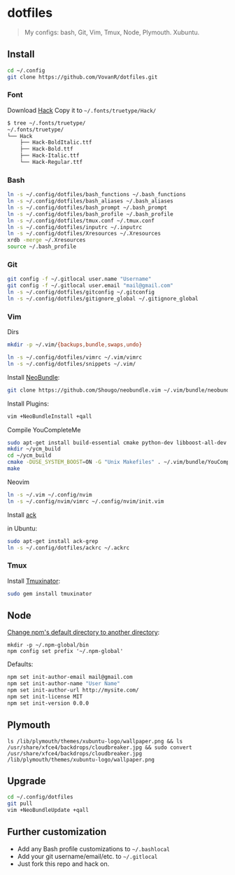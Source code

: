 # dotfiles

> My configs: bash, Git, Vim, Tmux, Node, Plymouth. Xubuntu.

## Install

```sh
cd ~/.config
git clone https://github.com/VovanR/dotfiles.git
```

### Font
Download [Hack](https://github.com/chrissimpkins/Hack)
Copy it to `~/.fonts/truetype/Hack/`
```sh
$ tree ~/.fonts/truetype/
~/.fonts/truetype/
└── Hack
    ├── Hack-BoldItalic.ttf
    ├── Hack-Bold.ttf
    ├── Hack-Italic.ttf
    └── Hack-Regular.ttf
```

### Bash

```sh
ln -s ~/.config/dotfiles/bash_functions ~/.bash_functions
ln -s ~/.config/dotfiles/bash_aliases ~/.bash_aliases
ln -s ~/.config/dotfiles/bash_prompt ~/.bash_prompt
ln -s ~/.config/dotfiles/bash_profile ~/.bash_profile
ln -s ~/.config/dotfiles/tmux.conf ~/.tmux.conf
ln -s ~/.config/dotfiles/inputrc ~/.inputrc
ln -s ~/.config/dotfiles/Xresources ~/.Xresources
xrdb -merge ~/.Xresources
source ~/.bash_profile
```

### Git

```sh
git config -f ~/.gitlocal user.name "Username"
git config -f ~/.gitlocal user.email "mail@gmail.com"
ln -s ~/.config/dotfiles/gitconfig ~/.gitconfig
ln -s ~/.config/dotfiles/gitignore_global ~/.gitignore_global
```

### Vim

Dirs
```sh
mkdir -p ~/.vim/{backups,bundle,swaps,undo}
```

```sh
ln -s ~/.config/dotfiles/vimrc ~/.vim/vimrc
ln -s ~/.config/dotfiles/snippets ~/.vim/
```

Install [NeoBundle](https://github.com/Shougo/neobundle.vim):
```sh
git clone https://github.com/Shougo/neobundle.vim ~/.vim/bundle/neobundle.vim
```

Install Plugins:
```sh
vim +NeoBundleInstall +qall
```

Compile YouCompleteMe
```sh
sudo apt-get install build-essential cmake python-dev libboost-all-dev
mkdir ~/ycm_build
cd ~/ycm_build
cmake -DUSE_SYSTEM_BOOST=ON -G "Unix Makefiles" . ~/.vim/bundle/YouCompleteMe/third_party/ycmd/cpp
make
```

Neovim
```sh
ln -s ~/.vim ~/.config/nvim
ln -s ~/.config/nvim/vimrc ~/.config/nvim/init.vim
```

Install [ack](http://beyondgrep.com/install/)

in Ubuntu:
```sh
sudo apt-get install ack-grep
ln -s ~/.config/dotfiles/ackrc ~/.ackrc
```

### Tmux

Install [Tmuxinator](https://github.com/tmuxinator/tmuxinator):
```sh
sudo gem install tmuxinator
```

## Node
[Change npm's default directory to another directory](https://docs.npmjs.com/getting-started/fixing-npm-permissions):
```
mkdir -p ~/.npm-global/bin
npm config set prefix '~/.npm-global'
```
Defaults:
```sh
npm set init-author-email mail@gmail.com
npm set init-author-name "User Name"
npm set init-author-url http://mysite.com/
npm set init-license MIT
npm set init-version 0.0.0
```

## Plymouth
```
ls /lib/plymouth/themes/xubuntu-logo/wallpaper.png && ls /usr/share/xfce4/backdrops/cloudbreaker.jpg && sudo convert /usr/share/xfce4/backdrops/cloudbreaker.jpg /lib/plymouth/themes/xubuntu-logo/wallpaper.png
```

## Upgrade

```sh
cd ~/.config/dotfiles
git pull
vim +NeoBundleUpdate +qall
```

## Further customization
- Add any Bash profile customizations to `~/.bashlocal`
- Add your git username/email/etc. to `~/.gitlocal`
- Just fork this repo and hack on.
